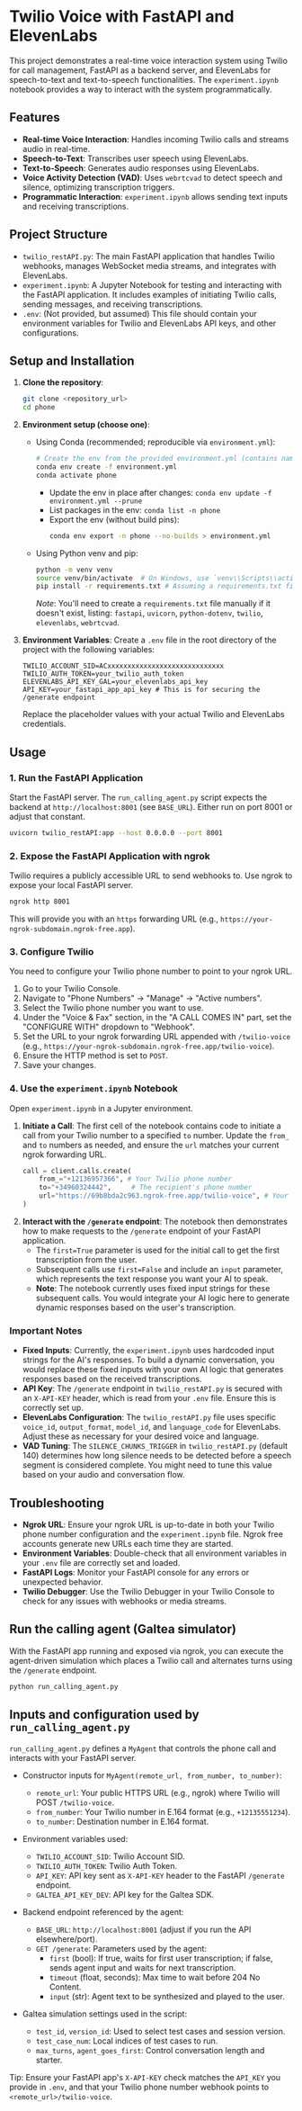 # Twilio Voice with FastAPI and ElevenLabs

This project demonstrates a real-time voice interaction system using Twilio for call management, FastAPI as a backend server, and ElevenLabs for speech-to-text and text-to-speech functionalities. The `experiment.ipynb` notebook provides a way to interact with the system programmatically.

## Features

*   **Real-time Voice Interaction**: Handles incoming Twilio calls and streams audio in real-time.
*   **Speech-to-Text**: Transcribes user speech using ElevenLabs.
*   **Text-to-Speech**: Generates audio responses using ElevenLabs.
*   **Voice Activity Detection (VAD)**: Uses `webrtcvad` to detect speech and silence, optimizing transcription triggers.
*   **Programmatic Interaction**: `experiment.ipynb` allows sending text inputs and receiving transcriptions.

## Project Structure

*   `twilio_restAPI.py`: The main FastAPI application that handles Twilio webhooks, manages WebSocket media streams, and integrates with ElevenLabs.
*   `experiment.ipynb`: A Jupyter Notebook for testing and interacting with the FastAPI application. It includes examples of initiating Twilio calls, sending messages, and receiving transcriptions.
*   `.env`: (Not provided, but assumed) This file should contain your environment variables for Twilio and ElevenLabs API keys, and other configurations.

## Setup and Installation

1.  **Clone the repository**:
    ```bash
    git clone <repository_url>
    cd phone
    ```

2.  **Environment setup (choose one)**:

    - Using Conda (recommended; reproducible via `environment.yml`):
      ```bash
      # Create the env from the provided environment.yml (contains name: phone)
      conda env create -f environment.yml
      conda activate phone
      ```
      - Update the env in place after changes: `conda env update -f environment.yml --prune`
      - List packages in the env: `conda list -n phone`
      - Export the env (without build pins):
        ```bash
        conda env export -n phone --no-builds > environment.yml
        ```

    - Using Python venv and pip:
      ```bash
      python -m venv venv
      source venv/bin/activate  # On Windows, use `venv\\Scripts\\activate`
      pip install -r requirements.txt # Assuming a requirements.txt file exists or create one based on imports
      ```
      *Note*: You'll need to create a `requirements.txt` file manually if it doesn't exist, listing: `fastapi`, `uvicorn`, `python-dotenv`, `twilio`, `elevenlabs`, `webrtcvad`.

3.  **Environment Variables**:
    Create a `.env` file in the root directory of the project with the following variables:
    ```
    TWILIO_ACCOUNT_SID=ACxxxxxxxxxxxxxxxxxxxxxxxxxxxxx
    TWILIO_AUTH_TOKEN=your_twilio_auth_token
    ELEVENLABS_API_KEY_GAL=your_elevenlabs_api_key
    API_KEY=your_fastapi_app_api_key # This is for securing the /generate endpoint
    ```
    Replace the placeholder values with your actual Twilio and ElevenLabs credentials.

## Usage

### 1. Run the FastAPI Application

Start the FastAPI server. The `run_calling_agent.py` script expects the backend at `http://localhost:8001` (see `BASE_URL`). Either run on port 8001 or adjust that constant.

```bash
uvicorn twilio_restAPI:app --host 0.0.0.0 --port 8001
```

### 2. Expose the FastAPI Application with ngrok

Twilio requires a publicly accessible URL to send webhooks to. Use ngrok to expose your local FastAPI server.

```bash
ngrok http 8001
```
This will provide you with an `https` forwarding URL (e.g., `https://your-ngrok-subdomain.ngrok-free.app`).

### 3. Configure Twilio

You need to configure your Twilio phone number to point to your ngrok URL.

1.  Go to your Twilio Console.
2.  Navigate to "Phone Numbers" -> "Manage" -> "Active numbers".
3.  Select the Twilio phone number you want to use.
4.  Under the "Voice & Fax" section, in the "A CALL COMES IN" part, set the "CONFIGURE WITH" dropdown to "Webhook".
5.  Set the URL to your ngrok forwarding URL appended with `/twilio-voice` (e.g., `https://your-ngrok-subdomain.ngrok-free.app/twilio-voice`).
6.  Ensure the HTTP method is set to `POST`.
7.  Save your changes.

### 4. Use the `experiment.ipynb` Notebook

Open `experiment.ipynb` in a Jupyter environment.

1.  **Initiate a Call**: The first cell of the notebook contains code to initiate a call from your Twilio number to a specified `to` number. Update the `from_` and `to` numbers as needed, and ensure the `url` matches your current ngrok forwarding URL.
    ```python
    call = client.calls.create(
        from_="+12136957366", # Your Twilio phone number
        to="+34960324442",     # The recipient's phone number
        url="https://69b8bda2c963.ngrok-free.app/twilio-voice", # Your ngrok URL
    )
    ```
2.  **Interact with the `/generate` endpoint**: The notebook then demonstrates how to make requests to the `/generate` endpoint of your FastAPI application.
    *   The `first=True` parameter is used for the initial call to get the first transcription from the user.
    *   Subsequent calls use `first=False` and include an `input` parameter, which represents the text response you want your AI to speak.
    *   **Note**: The notebook currently uses fixed input strings for these subsequent calls. You would integrate your AI logic here to generate dynamic responses based on the user's transcription.

### Important Notes

*   **Fixed Inputs**: Currently, the `experiment.ipynb` uses hardcoded input strings for the AI's responses. To build a dynamic conversation, you would replace these fixed inputs with your own AI logic that generates responses based on the received transcriptions.
*   **API Key**: The `/generate` endpoint in `twilio_restAPI.py` is secured with an `X-API-KEY` header, which is read from your `.env` file. Ensure this is correctly set up.
*   **ElevenLabs Configuration**: The `twilio_restAPI.py` file uses specific `voice_id`, `output_format`, `model_id`, and `language_code` for ElevenLabs. Adjust these as necessary for your desired voice and language.
*   **VAD Tuning**: The `SILENCE_CHUNKS_TRIGGER` in `twilio_restAPI.py` (default 140) determines how long silence needs to be detected before a speech segment is considered complete. You might need to tune this value based on your audio and conversation flow.

## Troubleshooting

*   **Ngrok URL**: Ensure your ngrok URL is up-to-date in both your Twilio phone number configuration and the `experiment.ipynb` file. Ngrok free accounts generate new URLs each time they are started.
*   **Environment Variables**: Double-check that all environment variables in your `.env` file are correctly set and loaded.
*   **FastAPI Logs**: Monitor your FastAPI console for any errors or unexpected behavior.
*   **Twilio Debugger**: Use the Twilio Debugger in your Twilio Console to check for any issues with webhooks or media streams.

## Run the calling agent (Galtea simulator)

With the FastAPI app running and exposed via ngrok, you can execute the agent-driven simulation which places a Twilio call and alternates turns using the `/generate` endpoint.

```bash
python run_calling_agent.py
```

## Inputs and configuration used by `run_calling_agent.py`

`run_calling_agent.py` defines a `MyAgent` that controls the phone call and interacts with your FastAPI server.

- Constructor inputs for `MyAgent(remote_url, from_number, to_number)`:
  - `remote_url`: Your public HTTPS URL (e.g., ngrok) where Twilio will POST `/twilio-voice`.
  - `from_number`: Your Twilio number in E.164 format (e.g., `+12135551234`).
  - `to_number`: Destination number in E.164 format.

- Environment variables used:
  - `TWILIO_ACCOUNT_SID`: Twilio Account SID.
  - `TWILIO_AUTH_TOKEN`: Twilio Auth Token.
  - `API_KEY`: API key sent as `X-API-KEY` header to the FastAPI `/generate` endpoint.
  - `GALTEA_API_KEY_DEV`: API key for the Galtea SDK.

- Backend endpoint referenced by the agent:
  - `BASE_URL`: `http://localhost:8001` (adjust if you run the API elsewhere/port).
  - `GET /generate`: Parameters used by the agent:
    - `first` (bool): If true, waits for first user transcription; if false, sends agent input and waits for next transcription.
    - `timeout` (float, seconds): Max time to wait before 204 No Content.
    - `input` (str): Agent text to be synthesized and played to the user.

- Galtea simulation settings used in the script:
  - `test_id`, `version_id`: Used to select test cases and session version.
  - `test_case_num`: Local indices of test cases to run.
  - `max_turns`, `agent_goes_first`: Control conversation length and starter.

Tip: Ensure your FastAPI app's `X-API-KEY` check matches the `API_KEY` you provide in `.env`, and that your Twilio phone number webhook points to `<remote_url>/twilio-voice`.
